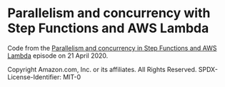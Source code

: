 # Parallelism and concurrency with Step Functions and AWS Lambda

Code from the [Parallelism and concurrency in Step Functions and AWS Lambda][parallelism-concurrency] episode on 21 April 2020.

[parallelism-concurrency]: https://www.youtube.com/watch?v=At5mw8T2riY

Copyright Amazon.com, Inc. or its affiliates. All Rights Reserved.
SPDX-License-Identifier: MIT-0
